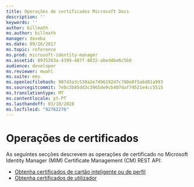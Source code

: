 ```yaml
---
title: Operações de certificados Microsoft Docs
description: ''
keywords: ''
author: billmath
ms.author: billmath
manager: daveba
ms.date: 09/26/2017
ms.topic: reference
ms.prod: microsoft-identity-manager
ms.assetid: 8935263a-4399-407f-8032-abeddbe6c5b0
audience: developer
ms.reviewer: mwahl
ms.suite: ems
ms.openlocfilehash: 907d3a3c530a2e7496192d7c780e0f5a6d81a993
ms.sourcegitcommit: 7e8c3b85dd3c3965de9cb407daf74521e4cc5515
ms.translationtype: MT
ms.contentlocale: pt-PT
ms.lasthandoff: 03/10/2020
ms.locfileid: "92762276"
---
```

# <a name="certificate-operations"></a>Operações de certificados
As seguintes secções descrevem as operações de certificado no Microsoft Identity Manager (MIM) Certificate Management (CM) REST API:

- [Obtenha certificados de cartão inteligente ou de perfil](get-smartcard-profile-certificates.md)
- [Obtenha certificados de utilizador](get-user-certificates.md)
